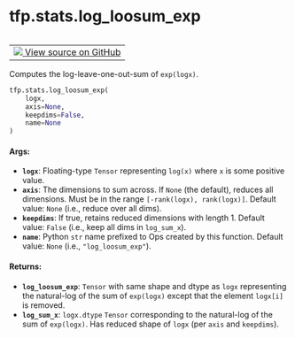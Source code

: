 <div itemscope itemtype="http://developers.google.com/ReferenceObject">
<meta itemprop="name" content="tfp.stats.log_loosum_exp" />
<meta itemprop="path" content="Stable" />
</div>

# tfp.stats.log_loosum_exp


<table class="tfo-notebook-buttons tfo-api" align="left">

<td>
  <a target="_blank" href="https://github.com/tensorflow/probability/blob/master/tensorflow_probability/python/stats/leave_one_out.py">
    <img src="https://www.tensorflow.org/images/GitHub-Mark-32px.png" />
    View source on GitHub
  </a>
</td></table>



Computes the log-leave-one-out-sum of `exp(logx)`.

``` python
tfp.stats.log_loosum_exp(
    logx,
    axis=None,
    keepdims=False,
    name=None
)
```



<!-- Placeholder for "Used in" -->


#### Args:


* <b>`logx`</b>: Floating-type `Tensor` representing `log(x)` where `x` is some
  positive value.
* <b>`axis`</b>: The dimensions to sum across. If `None` (the default), reduces all
  dimensions. Must be in the range `[-rank(logx), rank(logx)]`.
  Default value: `None` (i.e., reduce over all dims).
* <b>`keepdims`</b>: If true, retains reduced dimensions with length 1.
  Default value: `False` (i.e., keep all dims in `log_sum_x`).
* <b>`name`</b>: Python `str` name prefixed to Ops created by this function.
  Default value: `None` (i.e., `"log_loosum_exp"`).


#### Returns:


* <b>`log_loosum_exp`</b>: `Tensor` with same shape and dtype as `logx` representing
  the natural-log of the sum of `exp(logx)` except that the element
  `logx[i]` is removed.
* <b>`log_sum_x`</b>: `logx.dtype` `Tensor` corresponding to the natural-log of the
  sum of `exp(logx)`. Has reduced shape of `logx` (per `axis` and
  `keepdims`).